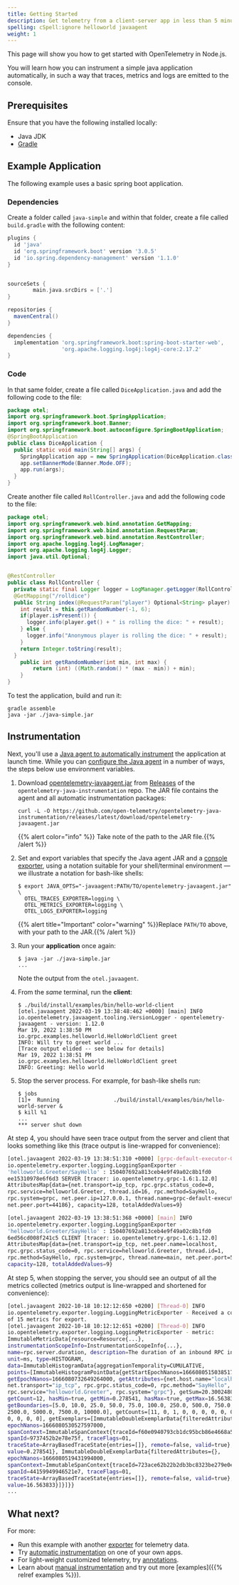 ```yaml
---
title: Getting Started
description: Get telemetry from a client-server app in less than 5 minutes!
spelling: cSpell:ignore helloworld javaagent
weight: 1
---
```


This page will show you how to get started with OpenTelemetry in Node.js.

You will learn how you can instrument a simple java application automatically,
in such a way that traces, metrics and logs are emitted to the console.

## Prerequisites

Ensure that you have the following installed locally:

* Java JDK 
* [Gradle](https://gradle.org/)

## Example Application

The following example uses a basic spring boot application.

### Dependencies

Create a folder called `java-simple` and within that folder, create a file called `build.gradle` with the following content:

```gradle
plugins {
  id 'java'
  id 'org.springframework.boot' version '3.0.5'
  id 'io.spring.dependency-management' version '1.1.0'
}


sourceSets {
        main.java.srcDirs = ['.']
}

repositories { 
  mavenCentral()
}

dependencies {
  implementation 'org.springframework.boot:spring-boot-starter-web',
                 'org.apache.logging.log4j:log4j-core:2.17.2'
}
```

### Code

In that same folder, create a file called `DiceApplication.java` and add the following code to the file:

```java
package otel;
import org.springframework.boot.SpringApplication;
import org.springframework.boot.Banner;
import org.springframework.boot.autoconfigure.SpringBootApplication;
@SpringBootApplication
public class DiceApplication {
  public static void main(String[] args) {
    SpringApplication app = new SpringApplication(DiceApplication.class);
    app.setBannerMode(Banner.Mode.OFF);
    app.run(args);
  }
}
```

Create another file called `RollController.java` and add the following code to the file:

```java
package otel;
import org.springframework.web.bind.annotation.GetMapping;
import org.springframework.web.bind.annotation.RequestParam;
import org.springframework.web.bind.annotation.RestController;
import org.apache.logging.log4j.LogManager;
import org.apache.logging.log4j.Logger;
import java.util.Optional;


@RestController
public class RollController {
  private static final Logger logger = LogManager.getLogger(RollController.class);
  @GetMapping("/rolldice")
  public String index(@RequestParam("player") Optional<String> player) {
    int result = this.getRandomNumber(-1, 6);
    if(player.isPresent()) {
      logger.info(player.get() + " is rolling the dice: " + result);
    } else {
      logger.info("Anonymous player is rolling the dice: " + result);
    }
    return Integer.toString(result);
  }
    public int getRandomNumber(int min, int max) {
        return (int) ((Math.random() * (max - min)) + min);
    }
}
```

To test the application, build and run it:

```console
gradle assemble
java -jar ./java-simple.jar
```

## Instrumentation

Next, you'll use a [Java agent to automatically instrument](../automatic) the
application at launch time. While you can [configure the Java agent][] in
a number of ways, the steps below use environment variables.

1.  Download [opentelemetry-javaagent.jar][] from [Releases][] of the
    `opentelemetry-java-instrumentation` repo. The JAR file contains the agent
    and all automatic instrumentation packages:

    ```console
    curl -L -O https://github.com/open-telemetry/opentelemetry-java-instrumentation/releases/latest/download/opentelemetry-javaagent.jar
    ```

    {{% alert color="info" %}}<i class="fas fa-edit"></i> Take note of the path
    to the JAR file.{{% /alert %}}
2.  Set and export variables that specify the Java agent JAR and a [console
    exporter][], using a notation suitable for your shell/terminal environment
    &mdash; we illustrate a notation for bash-like shells:

    ```console
    $ export JAVA_OPTS="-javaagent:PATH/TO/opentelemetry-javaagent.jar" \
      OTEL_TRACES_EXPORTER=logging \
      OTEL_METRICS_EXPORTER=logging \
      OTEL_LOGS_EXPORTER=logging
    ```

    {{% alert title="Important" color="warning" %}}Replace `PATH/TO` above, with
    your path to the JAR.{{% /alert %}}

3.  Run your **application** once again:

    ```console
    $ java -jar ./java-simple.jar
    ...
    ```

    Note the output from the `otel.javaagent`.

4.  From the _same_ terminal, run the **client**:

    ```console
    $ ./build/install/examples/bin/hello-world-client
    [otel.javaagent 2022-03-19 13:38:48:462 +0000] [main] INFO io.opentelemetry.javaagent.tooling.VersionLogger - opentelemetry-javaagent - version: 1.12.0
    Mar 19, 2022 1:38:50 PM io.grpc.examples.helloworld.HelloWorldClient greet
    INFO: Will try to greet world ...
    [Trace output elided -- see below for details]
    Mar 19, 2022 1:38:51 PM io.grpc.examples.helloworld.HelloWorldClient greet
    INFO: Greeting: Hello world
    ```

5.  Stop the server process. For example, for bash-like shells run:

    ```console
    $ jobs
    [1]+  Running                 ./build/install/examples/bin/hello-world-server &
    $ kill %1
    ...
    *** server shut down
    ```

At step 4, you should have seen trace output from the server and client that
looks something like this (trace output is line-wrapped for convenience):

```sh
[otel.javaagent 2022-03-19 13:38:51:310 +0000] [grpc-default-executor-0] INFO
io.opentelemetry.exporter.logging.LoggingSpanExporter -
'helloworld.Greeter/SayHello' : 150407692a813ceb4e9f49a02c8b1fd0
ee15310978e6f6d3 SERVER [tracer: io.opentelemetry.grpc-1.6:1.12.0]
AttributesMap{data={net.transport=ip_tcp, rpc.grpc.status_code=0,
rpc.service=helloworld.Greeter, thread.id=16, rpc.method=SayHello,
rpc.system=grpc, net.peer.ip=127.0.0.1, thread.name=grpc-default-executor-0,
net.peer.port=44186}, capacity=128, totalAddedValues=9}

[otel.javaagent 2022-03-19 13:38:51:368 +0000] [main] INFO
io.opentelemetry.exporter.logging.LoggingSpanExporter -
'helloworld.Greeter/SayHello' : 150407692a813ceb4e9f49a02c8b1fd0
6ed56cd008f241c5 CLIENT [tracer: io.opentelemetry.grpc-1.6:1.12.0]
AttributesMap{data={net.transport=ip_tcp, net.peer.name=localhost,
rpc.grpc.status_code=0, rpc.service=helloworld.Greeter, thread.id=1,
rpc.method=SayHello, rpc.system=grpc, thread.name=main, net.peer.port=50051},
capacity=128, totalAddedValues=9}
```

At step 5, when stopping the server, you should see an output of all the metrics
collected (metrics output is line-wrapped and shortened for convenience):

```sh
[otel.javaagent 2022-10-18 10:12:12:650 +0200] [Thread-0] INFO
io.opentelemetry.exporter.logging.LoggingMetricExporter - Received a collection
of 15 metrics for export.
[otel.javaagent 2022-10-18 10:12:12:651 +0200] [Thread-0] INFO
io.opentelemetry.exporter.logging.LoggingMetricExporter - metric:
ImmutableMetricData{resource=Resource{...},
instrumentationScopeInfo=InstrumentationScopeInfo{...},
name=rpc.server.duration, description=The duration of an inbound RPC invocation,
unit=ms, type=HISTOGRAM,
data=ImmutableHistogramData{aggregationTemporality=CUMULATIVE,
points=[ImmutableHistogramPointData{getStartEpochNanos=1666080515038517000,
getEpochNanos=1666080732649264000, getAttributes={net.host.name="localhost",
net.transport="ip_tcp", rpc.grpc.status_code=0, rpc.method="SayHello",
rpc.service="helloworld.Greeter", rpc.system="grpc"}, getSum=20.300248000000003,
getCount=12, hasMin=true, getMin=0.278541, hasMax=true, getMax=16.563833,
getBoundaries=[5.0, 10.0, 25.0, 50.0, 75.0, 100.0, 250.0, 500.0, 750.0, 1000.0,
2500.0, 5000.0, 7500.0, 10000.0], getCounts=[11, 0, 1, 0, 0, 0, 0, 0, 0, 0, 0,
0, 0, 0, 0], getExemplars=[ImmutableDoubleExemplarData{filteredAttributes={},
epochNanos=1666080530527597000,
spanContext=ImmutableSpanContext{traceId=f60e0940793cb1dc95bcb86e4668a548,
spanId=9737452b2e78e75f, traceFlags=01,
traceState=ArrayBasedTraceState{entries=[]}, remote=false, valid=true},
value=0.278541}, ImmutableDoubleExemplarData{filteredAttributes={},
epochNanos=1666080519431994000,
spanContext=ImmutableSpanContext{traceId=723ace62b22b2db3bc8323be279e0e55,
spanId=44159949946521e7, traceFlags=01,
traceState=ArrayBasedTraceState{entries=[]}, remote=false, valid=true},
value=16.563833}]}]}}
...
```

## What next?

For more:

- Run this example with another [exporter][] for telemetry data.
- Try [automatic instrumentation](../automatic/) on one of your own apps.
- For light-weight customized telemetry, try [annotations][].
- Learn about [manual instrumentation][] and try out more
  [examples]({{% relref examples %}}).

[annotations]: ../automatic/annotations
[configure the java agent]: ../automatic/#configuring-the-agent
[console exporter]:
  https://github.com/open-telemetry/opentelemetry-java/blob/main/sdk-extensions/autoconfigure/README.md#logging-exporter
[exporter]:
  https://github.com/open-telemetry/opentelemetry-java/blob/main/sdk-extensions/autoconfigure/README.md#exporters
[get the example code.]:
  https://grpc.io/docs/languages/java/quickstart/#get-the-example-code
[java quick start example]: https://grpc.io/docs/languages/java/quickstart/
[manual instrumentation]: ../manual
[opentelemetry-javaagent.jar]:
  https://github.com/open-telemetry/opentelemetry-java-instrumentation/releases/latest/download/opentelemetry-javaagent.jar
[releases]:
  https://github.com/open-telemetry/opentelemetry-java-instrumentation/releases
[run the example:]:
  https://grpc.io/docs/languages/java/quickstart/#run-the-example
